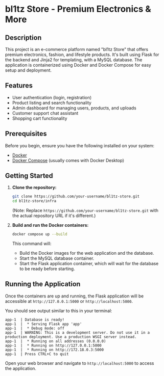 # bl1tz Store - Premium Electronics & More

## Description

This project is an e-commerce platform named "bl1tz Store" that offers premium electronics, fashion, and lifestyle products. It's built using Flask for the backend and Jinja2 for templating, with a MySQL database. The application is containerized using Docker and Docker Compose for easy setup and deployment.

## Features

- User authentication (login, registration)
- Product listing and search functionality
- Admin dashboard for managing users, products, and uploads
- Customer support chat assistant
- Shopping cart functionality

## Prerequisites

Before you begin, ensure you have the following installed on your system:

- [Docker](https://docs.docker.com/get-docker/)
- [Docker Compose](https://docs.docker.com/compose/install/) (usually comes with Docker Desktop)

## Getting Started

1.  **Clone the repository:**

    ```bash
    git clone https://github.com/your-username/bl1tz-store.git
    cd bl1tz-store/infra
    ```

    (Note: Replace `https://github.com/your-username/bl1tz-store.git` with the actual repository URL if it's different.)

2.  **Build and run the Docker containers:**
    ```bash
    docker compose up --build
    ```
    This command will:
    - Build the Docker images for the web application and the database.
    - Start the MySQL database container.
    - Start the Flask application container, which will wait for the database to be ready before starting.

## Running the Application

Once the containers are up and running, the Flask application will be accessible at `http://127.0.0.1:5000` or `http://localhost:5000`.

You should see output similar to this in your terminal:

```
app-1  | Database is ready!
app-1  |  * Serving Flask app 'app'
app-1  |  * Debug mode: off
app-1  | WARNING: This is a development server. Do not use it in a production deployment. Use a production WSGI server instead.
app-1  |  * Running on all addresses (0.0.0.0)
app-1  |  * Running on http://127.0.0.1:5000
app-1  |  * Running on http://172.18.0.3:5000
app-1  | Press CTRL+C to quit
```

Open your web browser and navigate to `http://localhost:5000` to access the application.
